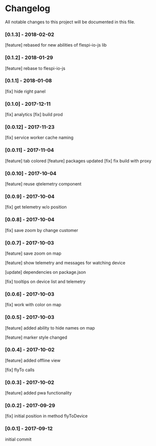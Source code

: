 # Changelog
All notable changes to this project will be documented in this file.
### [0.1.3] - 2018-02-02
[feature] rebased for new abilities of flespi-io-js lib
### [0.1.2] - 2018-01-29
[feature] rebase to flespi-io-js
### [0.1.1] - 2018-01-08
[fix] hide right panel
### [0.1.0] - 2017-12-11
[fix] analytics
[fix] build prod
### [0.0.12] - 2017-11-23
[fix] service worker cache naming
### [0.0.11] - 2017-11-04
[feature] tab colored
[feature] packages updated
[fix] fix build with proxy
### [0.0.10] - 2017-10-04
[feature] reuse qtelemetry component
### [0.0.9] - 2017-10-04
[fix] get telemetry w/o position
### [0.0.8] - 2017-10-04
[fix] save zoom by change customer
### [0.0.7] - 2017-10-03
[feature] save zoom on map

[feature] show telemetry and messages for watching device

[update] dependencies on package.json

[fix] tooltips on device list and telemetry
### [0.0.6] - 2017-10-03
[fix] work with color on map
### [0.0.5] - 2017-10-03
[feature] added ability to hide names on map

[feature] marker style changed
### [0.0.4] - 2017-10-02
[feature] added offline view

[fix] flyTo calls
### [0.0.3] - 2017-10-02
[feature] added pwa functionality
### [0.0.2] - 2017-09-29
[fix] initial position in method flyToDevice
### [0.0.1] - 2017-09-12
initial commit
